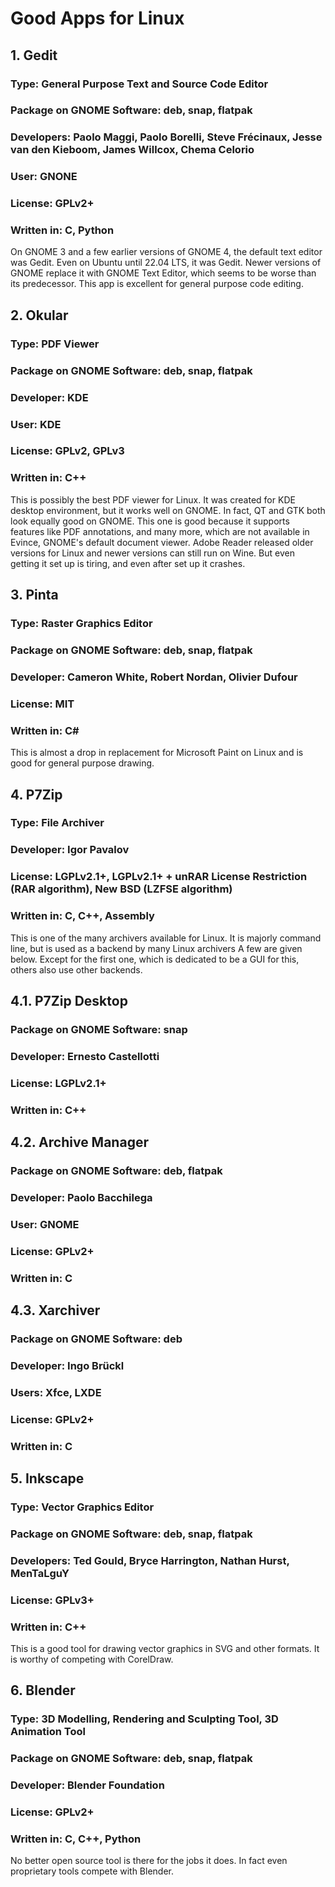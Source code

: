 # Good Apps for Linux  

## 1. Gedit  
### Type: General Purpose Text and Source Code Editor  
### Package on GNOME Software: deb, snap, flatpak  
### Developers: Paolo Maggi, Paolo Borelli, Steve Frécinaux, Jesse van den Kieboom, James Willcox, Chema Celorio  
### User: GNONE  
### License: GPLv2+  
### Written in: C, Python  
On GNOME 3 and a few earlier versions of GNOME 4, the default text editor was Gedit. Even on Ubuntu until 22.04 LTS, it was Gedit. Newer versions of GNOME replace it with GNOME Text Editor, which seems to be worse than its predecessor. This app is excellent for general purpose code editing.  

## 2. Okular  
### Type: PDF Viewer  
### Package on GNOME Software: deb, snap, flatpak  
### Developer: KDE  
### User: KDE  
### License: GPLv2, GPLv3  
### Written in: C++  
This is possibly the best PDF viewer for Linux. It was created for KDE desktop environment, but it works well on GNOME. In fact, QT and GTK both look equally good on GNOME. This one is good because it supports features like PDF annotations, and many more, which are not available in Evince, GNOME's default document viewer. Adobe Reader released older versions for Linux and newer versions can still run on Wine. But even getting it set up is tiring, and even after set up it crashes.  

## 3. Pinta  
### Type: Raster Graphics Editor  
### Package on GNOME Software: deb, snap, flatpak  
### Developer: Cameron White, Robert Nordan, Olivier Dufour  
### License: MIT  
### Written in: C#  
This is almost a drop in replacement for Microsoft Paint on Linux and is good for general purpose drawing.  

## 4. P7Zip  
### Type: File Archiver  
### Developer: Igor Pavalov  
### License: LGPLv2.1+, LGPLv2.1+ + unRAR License Restriction (RAR algorithm), New BSD (LZFSE algorithm)  
### Written in: C, C++, Assembly  
This is one of the many archivers available for Linux. It is majorly command line, but is used as a backend by many Linux archivers A few are given below. Except for the first one, which is dedicated to be a GUI for this, others also use other backends.  
## 4.1. P7Zip Desktop  
### Package on GNOME Software: snap  
### Developer: Ernesto Castellotti  
### License: LGPLv2.1+  
### Written in: C++  
## 4.2. Archive Manager  
### Package on GNOME Software: deb, flatpak  
### Developer: Paolo Bacchilega  
### User: GNOME  
### License: GPLv2+  
### Written in: C  
## 4.3. Xarchiver  
### Package on GNOME Software: deb  
### Developer: Ingo Brückl  
### Users: Xfce, LXDE
### License: GPLv2+  
### Written in: C  

## 5. Inkscape  
### Type: Vector Graphics Editor  
### Package on GNOME Software: deb, snap, flatpak  
### Developers: Ted Gould, Bryce Harrington, Nathan Hurst, MenTaLguY  
### License: GPLv3+  
### Written in: C++  
This is a good tool for drawing vector graphics in SVG and other formats. It is worthy of competing with CorelDraw.  

## 6. Blender  
### Type: 3D Modelling, Rendering and Sculpting Tool, 3D Animation Tool  
### Package on GNOME Software: deb, snap, flatpak  
### Developer: Blender Foundation  
### License: GPLv2+  
### Written in: C, C++, Python  
No better open source tool is there for the jobs it does. In fact even proprietary tools compete with Blender.  
